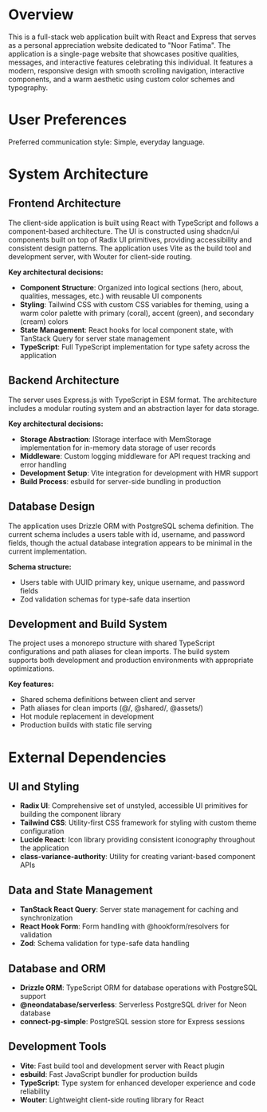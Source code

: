 # Overview

This is a full-stack web application built with React and Express that serves as a personal appreciation website dedicated to "Noor Fatima". The application is a single-page website that showcases positive qualities, messages, and interactive features celebrating this individual. It features a modern, responsive design with smooth scrolling navigation, interactive components, and a warm aesthetic using custom color schemes and typography.

# User Preferences

Preferred communication style: Simple, everyday language.

# System Architecture

## Frontend Architecture
The client-side application is built using React with TypeScript and follows a component-based architecture. The UI is constructed using shadcn/ui components built on top of Radix UI primitives, providing accessibility and consistent design patterns. The application uses Vite as the build tool and development server, with Wouter for client-side routing.

**Key architectural decisions:**
- **Component Structure**: Organized into logical sections (hero, about, qualities, messages, etc.) with reusable UI components
- **Styling**: Tailwind CSS with custom CSS variables for theming, using a warm color palette with primary (coral), accent (green), and secondary (cream) colors
- **State Management**: React hooks for local component state, with TanStack Query for server state management
- **TypeScript**: Full TypeScript implementation for type safety across the application

## Backend Architecture
The server uses Express.js with TypeScript in ESM format. The architecture includes a modular routing system and an abstraction layer for data storage.

**Key architectural decisions:**
- **Storage Abstraction**: IStorage interface with MemStorage implementation for in-memory data storage of user records
- **Middleware**: Custom logging middleware for API request tracking and error handling
- **Development Setup**: Vite integration for development with HMR support
- **Build Process**: esbuild for server-side bundling in production

## Database Design
The application uses Drizzle ORM with PostgreSQL schema definition. The current schema includes a users table with id, username, and password fields, though the actual database integration appears to be minimal in the current implementation.

**Schema structure:**
- Users table with UUID primary key, unique username, and password fields
- Zod validation schemas for type-safe data insertion

## Development and Build System
The project uses a monorepo structure with shared TypeScript configurations and path aliases for clean imports. The build system supports both development and production environments with appropriate optimizations.

**Key features:**
- Shared schema definitions between client and server
- Path aliases for clean imports (@/, @shared/, @assets/)
- Hot module replacement in development
- Production builds with static file serving

# External Dependencies

## UI and Styling
- **Radix UI**: Comprehensive set of unstyled, accessible UI primitives for building the component library
- **Tailwind CSS**: Utility-first CSS framework for styling with custom theme configuration
- **Lucide React**: Icon library providing consistent iconography throughout the application
- **class-variance-authority**: Utility for creating variant-based component APIs

## Data and State Management
- **TanStack React Query**: Server state management for caching and synchronization
- **React Hook Form**: Form handling with @hookform/resolvers for validation
- **Zod**: Schema validation for type-safe data handling

## Database and ORM
- **Drizzle ORM**: TypeScript ORM for database operations with PostgreSQL support
- **@neondatabase/serverless**: Serverless PostgreSQL driver for Neon database
- **connect-pg-simple**: PostgreSQL session store for Express sessions

## Development Tools
- **Vite**: Fast build tool and development server with React plugin
- **esbuild**: Fast JavaScript bundler for production builds
- **TypeScript**: Type system for enhanced developer experience and code reliability
- **Wouter**: Lightweight client-side routing library for React